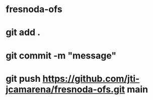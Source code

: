 # fresnoda-ofs
# git add .
# git commit -m "message"
# git push https://github.com/jti-jcamarena/fresnoda-ofs.git main
